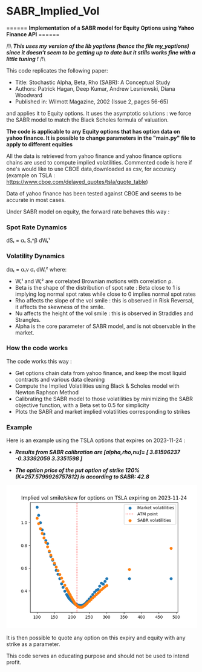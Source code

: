 # SABR_Implied_Vol
====== **Implementation of a SABR model for Equity Options using Yahoo Finance API** ======

/!\ ***This uses my version of the lib yoptions (hence the file my_yoptions) since it doesn't seem to be getting up to date but it stills works fine with a little tuning !*** /!\

This code replicates the following paper: 

- Title: Stochastic Alpha, Beta, Rho (SABR): A Conceptual Study
- Authors: Patrick Hagan, Deep Kumar, Andrew Lesniewski, Diana Woodward
- Published in: Wilmott Magazine, 2002 (Issue 2, pages 56-65)

and applies it to Equity options. It uses the asymptotic solutions : we force the SABR model to match the Black Scholes formula of valuation.

**The code is applicable to any Equity options that has option data on yahoo finance. It is possible to change parameters in the "main.py" file to apply to different equities**

All the data is retrieved from yahoo finance and yahoo finance options chains are used to compute implied volatilities.
Commented code is here if one's would like to use CBOE data,downloaded as csv, for accuracy (example on TSLA : https://www.cboe.com/delayed_quotes/tsla/quote_table)

Data of yahoo finance has been tested against CBOE and seems to be accurate in most cases.

Under SABR model on equity, the forward rate behaves this way : 

### Spot Rate Dynamics
dSₜ = αₜ Sₜ^β dWₜ¹

### Volatility Dynamics
dαₜ = αₜν σₜ dWₜ²
where:
- Wₜ¹ and Wₜ² are correlated Brownian motions with correlation ρ.
- Beta is the shape of the distribution of spot rate : Beta close to 1 is implying log normal spot rates while close to 0 implies normal spot rates
- Rho affects the slope of the vol smile : this is observed in Risk Reversal, it affects the skewness of the smile.
- Nu affects the height of the vol smile : this is observed in Straddles and Strangles.
- Alpha is the core parameter of SABR model, and is not observable in the market.

### How the code works 
The code works this way : 

- Get options chain data from yahoo finance, and keep the most liquid contracts and various data cleaning
- Compute the Implied Volatilities using Black & Scholes model with Newton Raphson Method 
- Calibrating the SABR model to those volatilities by minimizing the SABR objective function, with a Beta set to 0.5 for simplicity 
- Plots the SABR and market implied volatilities corresponding to strikes 

### Example 
Here is an example using the TSLA options that expires on 2023-11-24 :

- ***Results from SABR calibration are [alpha,rho,nu]= [ 3.81596237 -0.33392059  3.3351598 ]***

- ***The option price of the put option of strike 120% (K=257.5799926757812) is according to SABR: 42.8***

![Project Image](https://github.com/hicham712/SABR_Implied_Vol/blob/main/TSLA_impliedvol.png)

It is then possible to quote any option on this expiry and equity with any strike as a parameter.

This code serves an educating purpose and should not be used to intend profit. 
